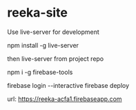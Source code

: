 # reeka-site

Use live-server for development

npm install -g live-server

then live-server from project repo

npm i -g firebase-tools

firebase login --interactive
firebase deploy

url:
https://reeka-acfa1.firebaseapp.com